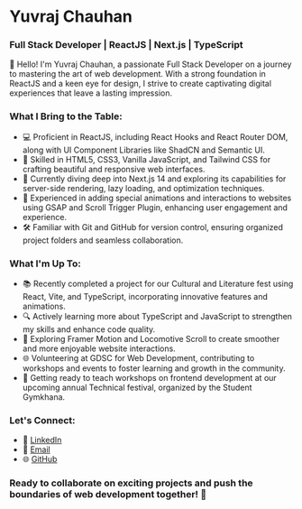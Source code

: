 # Yuvraj Chauhan

### Full Stack Developer | ReactJS | Next.js | TypeScript

👋 Hello! I'm Yuvraj Chauhan, a passionate Full Stack Developer on a journey to mastering the art of web development. With a strong foundation in ReactJS and a keen eye for design, I strive to create captivating digital experiences that leave a lasting impression.

### What I Bring to the Table:

- 💻 Proficient in ReactJS, including React Hooks and React Router DOM, along with UI Component Libraries like ShadCN and Semantic UI.
- 🌟 Skilled in HTML5, CSS3, Vanilla JavaScript, and Tailwind CSS for crafting beautiful and responsive web interfaces.
- 🚀 Currently diving deep into Next.js 14 and exploring its capabilities for server-side rendering, lazy loading, and optimization techniques.
- 🎨 Experienced in adding special animations and interactions to websites using GSAP and Scroll Trigger Plugin, enhancing user engagement and experience.
- 🛠️ Familiar with Git and GitHub for version control, ensuring organized project folders and seamless collaboration.

### What I'm Up To:

- 📚 Recently completed a project for our Cultural and Literature fest using React, Vite, and TypeScript, incorporating innovative features and animations.
- 🔍 Actively learning more about TypeScript and JavaScript to strengthen my skills and enhance code quality.
- 🎯 Exploring Framer Motion and Locomotive Scroll to create smoother and more enjoyable website interactions.
- 🌐 Volunteering at GDSC for Web Development, contributing to workshops and events to foster learning and growth in the community.
- 📢 Getting ready to teach workshops on frontend development at our upcoming annual Technical festival, organized by the Student Gymkhana.

### Let's Connect:

- 🔗 [LinkedIn](https://www.linkedin.com/in/yuvraj-chauhan)
- 📧 [Email](mailto:your.email@example.com)
- 🌐 [GitHub](https://github.com/YuvrajChauhan1303)

### Ready to collaborate on exciting projects and push the boundaries of web development together! 🚀
